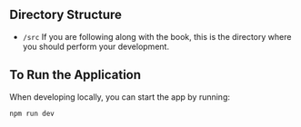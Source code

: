## Directory Structure

- `/src` If you are following along with the book, this is the directory where you should perform your development.

## To Run the Application

When developing locally, you can start the app by running:

```
npm run dev
```
